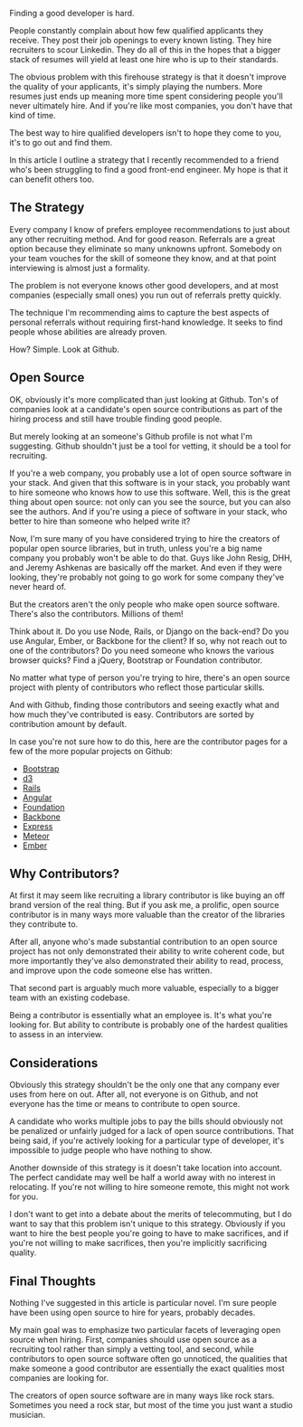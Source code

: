<!--
{
  "layout": "article",
  "title": "How to Find Qualified Developers",
  "date": "2014-01-14T18:15:37-08:00",
  "draft": true
}
-->

Finding a good developer is hard.

People constantly complain about how few qualified applicants they receive. They post their job openings to every known listing. They hire recruiters to scour Linkedin. They do all of this in the hopes that a bigger stack of resumes will yield at least one hire who is up to their standards.

The obvious problem with this firehouse strategy is that it doesn't improve the quality of your applicants, it's simply playing the numbers. More resumes just ends up meaning more time spent considering people you'll never ultimately hire. And if you're like most companies, you don't have that kind of time.

The best way to hire qualified developers isn't to hope they come to you, it's to go out and find them.

In this article I outline a strategy that I recently recommended to a friend who's been struggling to find a good front-end engineer. My hope is that it can benefit others too.

## The Strategy

Every company I know of prefers employee recommendations to just about any other recruiting method. And for good reason. Referrals are a great option because they eliminate so many unknowns upfront. Somebody on your team vouches for the skill of someone they know, and at that point interviewing is almost just a formality.

The problem is not everyone knows other good developers, and at most companies (especially small ones) you run out of referrals pretty quickly.

The technique I'm recommending aims to capture the best aspects of personal referrals without requiring first-hand knowledge. It seeks to find people whose abilities are already proven.

How? Simple. Look at Github.

## Open Source

OK, obviously it's more complicated than just looking at Github. Ton's of companies look at a candidate's open source contributions as part of the hiring process and still have trouble finding good people.

But merely looking at an someone's Github profile is not what I'm suggesting. Github shouldn't just be a tool for vetting, it should be a tool for recruiting.

If you're a web company, you probably use a lot of open source software in your stack. And given that this software is in your stack, you probably want to hire someone who knows how to use this software. Well, this is the great thing about open source: not only can you see the source, but you can also see the authors. And if you're using a piece of software in your stack, who better to hire than someone who helped write it?

Now, I'm sure many of you have considered trying to hire the creators of popular open source libraries, but in truth, unless you're a big name company you probably won't be able to do that. Guys like John Resig, DHH, and Jeremy Ashkenas are basically off the market. And even if they were looking, they're probably not going to go work for some company they've never heard of.

But the creators aren't the only people who make open source software. There's also the contributors. Millions of them!

Think about it. Do you use Node, Rails, or Django on the back-end? Do you use Angular, Ember, or Backbone for the client? If so, why not reach out to one of the contributors? Do you need someone who knows the various browser quicks? Find a jQuery, Bootstrap or Foundation contributor.

No matter what type of person you're trying to hire, there's an open source project with plenty of contributors who reflect those particular skills.

And with Github, finding those contributors and seeing exactly what and how much they've contributed is easy. Contributors are sorted by contribution amount by default.

In case you're not sure how to do this, here are the contributor pages for a few of the more popular projects on Github:

- [Bootstrap](https://github.com/twbs/bootstrap/graphs/contributors)
- [d3](https://github.com/mbostock/d3/graphs/contributors)
- [Rails](https://github.com/rails/rails/graphs/contributors)
- [Angular](https://github.com/angular/angular.js/graphs/contributors)
- [Foundation](https://github.com/zurb/foundation/graphs/contributors)
- [Backbone](https://github.com/jashkenas/backbone/graphs/contributors)
- [Express](https://github.com/visionmedia/express/graphs/contributors)
- [Meteor](https://github.com/meteor/meteor/graphs/contributors)
- [Ember](https://github.com/emberjs/ember.js/graphs/contributors)

## Why Contributors?

At first it may seem like recruiting a library contributor is like buying an off brand version of the real thing. But if you ask me, a prolific, open source contributor is in many ways more valuable than the creator of the libraries they contribute to.

After all, anyone who's made substantial contribution to an open source project has not only demonstrated their ability to write coherent code, but more importantly they've also demonstrated their ability to read, process, and improve upon the code someone else has written.

That second part is arguably much more valuable, especially to a bigger team with an existing codebase.

Being a contributor is essentially what an employee is. It's what you're looking for. But ability to contribute is probably one of the hardest qualities to assess in an interview.

## Considerations

Obviously this strategy shouldn't be the only one that any company ever uses from here on out. After all, not everyone is on Github, and not everyone has the time or means to contribute to open source.

A candidate who works multiple jobs to pay the bills should obviously not be penalized or unfairly judged for a lack of open source contributions. That being said, if you're actively looking for a particular type of developer, it's impossible to judge people who have nothing to show.

Another downside of this strategy is it doesn't take location into account. The perfect candidate may well be half a world away with no interest in relocating. If you're not willing to hire someone remote, this might not work for you.

I don't want to get into a debate about the merits of telecommuting, but I do want to say that this problem isn't unique to this strategy. Obviously if you want to hire the best people you're going to have to make sacrifices, and if you're not willing to make sacrifices, then you're implicitly sacrificing quality.

## Final Thoughts

Nothing I've suggested in this article is particular novel. I'm sure people have been using open source to hire for years, probably decades.

My main goal was to emphasize two particular facets of leveraging open source when hiring. First, companies should use open source as a recruiting tool rather than simply a vetting tool, and second, while contributors to open source software often go unnoticed, the qualities that make someone a good contributor are essentially the exact qualities most companies are looking for.

The creators of open source software are in many ways like rock stars. Sometimes you need a rock star, but most of the time you just want a studio musician.
